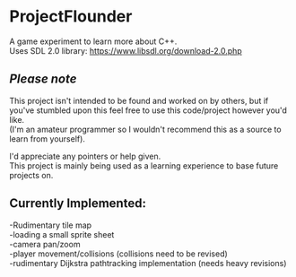 ProjectFlounder
===============

A game experiment to learn more about C++.  
Uses SDL 2.0 library: https://www.libsdl.org/download-2.0.php


*Please note*
-------------------------------------------
This project isn't intended to be found and worked on by others, but if you've stumbled upon this
feel free to use this code/project however you'd like.   
(I'm an amateur programmer so I wouldn't recommend this as a source to learn from yourself).  
  
I'd appreciate any pointers or help given.   
This project is mainly being used as a learning experience to base future projects on.


Currently Implemented:
----------------------
-Rudimentary tile map  
-loading a small sprite sheet  
-camera pan/zoom  
-player movement/collisions (collisions need to be revised)  
-rudimentary Dijkstra pathtracking implementation (needs heavy revisions)  

